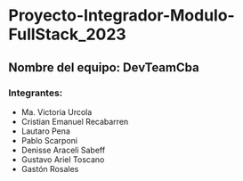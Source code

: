 # Proyecto-Integrador-Modulo-FullStack_2023

## Nombre del equipo: DevTeamCba

### Integrantes:
* Ma. Victoria Urcola
* Cristian Emanuel Recabarren
* Lautaro Pena
* Pablo Scarponi
* Denisse Araceli Sabeff
* Gustavo Ariel Toscano
* Gastón Rosales

